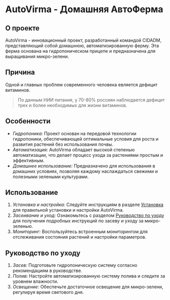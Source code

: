 # AutoVirma - Домашняя АвтоФерма

## О проекте
AutoVirma - инновационный проект, разработанный командой CIDADM, представляющий собой домашнюю, автоматизированную ферму. Эта ферма основана на гидропоническом прицепе и предназначена для выращивания микро-зелени.

## Причина
Одной и главных проблем современного человека евляется дефицит витаминов.

> По данным НИИ питания, у 70-80% россиян наблюдается дефицит трех и более необходимых для жизни витаминов.


## Особенности
- *Гидропоника:* Проект основан на передовой технологии гидропоники, обеспечивающей оптимальные условия для роста и развития растений без использования почвы.
- *Автоматизация:* AutoVirma обладает высокой степенью автоматизации, что делает процесс ухода за растениями простым и эффективным.
- *Домашнее использование:* Предназначено для использования в домашних условиях, позволяя каждому наслаждаться свежими и полезными зелеными культурами.

## Использование
1. *Установка и настройка:* Следуйте инструкциям в разделе [Установка](#установка) для правильной установки и настройки AutoVirma.
2. *Засеивание и уход:* Ознакомьтесь с разделом [Руководство по уходу](#руководство-по-уходу) для получения подробных инструкций по засеву и уходу за микро-зеленью.
3. *Мониторинг:* Воспользуйтесь встроенным мониторингом для отслеживания состояния растений и настройки параметров.

<!-- 

## Установка
1. Клонируйте репозиторий: git clone https://github.com/CIDADM/AutoVirma.git
2. Перейдите в директорию проекта: cd AutoVirma
3. Запустите установку: ./install.sh

-->

## Руководство по уходу
1. *Засев:* Подготовьте гидропоническую систему согласно рекомендациям в руководстве.
2. *Полив:* Настройте автоматизированную систему полива и следите за уровнем влажности.
3. *Освещение:* Обеспечьте достаточное освещение для микро-зелени, регулируя время светового дня.
